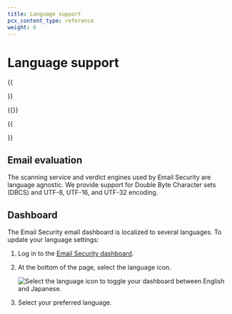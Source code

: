 ```yaml
---
title: Language support
pcx_content_type: reference
weight: 6
---
```


# Language support

{{<Aside type="warning" header="Area 1 has been renamed">}}

{{<render file="rename-area1-to-ces.md">}}

{{</Aside>}}

## Email evaluation

The scanning service and verdict engines used by Email Security are language agnostic. We provide support for Double Byte Character sets (DBCS) and UTF-8, UTF-16, and UTF-32 encoding.

## Dashboard

The Email Security email dashboard is localized to several languages. To update your language settings:

1. Log in to the [Email Security dashboard](https://horizon.area1security.com/).
2. At the bottom of the page, select the language icon.

    <div class="medium-img">

    ![Select the language icon to toggle your dashboard between English and Japanese.](/images/email-security/language-switcher.png)

    </div>

3. Select your preferred language.